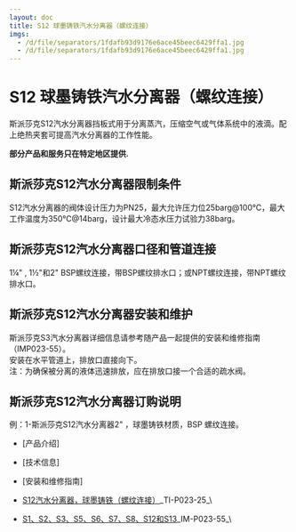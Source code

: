 ```yaml
---
layout: doc
title: S12 球墨铸铁汽水分离器（螺纹连接）
imgs:
  - /d/file/separators/1fdafb93d9176e6ace45beec6429ffa1.jpg
  - /d/file/separators/1fdafb93d9176e6ace45beec6429ffa1.jpg
---
```


# S12 球墨铸铁汽水分离器（螺纹连接）

斯派莎克S12汽水分离器挡板式用于分离蒸汽，压缩空气或气体系统中的液滴。配上绝热夹套可提高汽水分离器的工作性能。

**部分产品和服务只在特定地区提供.**

## 斯派莎克S12汽水分离器限制条件

S12汽水分离器的阀体设计压力为PN25，最大允许压力位25barg@100℃，最大工作温度为350℃@14barg，设计最大冷态水压力试验力38barg。

## 斯派莎克S12汽水分离器口径和管道连接

1¼" , 1½"和2" BSP螺纹连接，带BSP螺纹排水口；或NPT螺纹连接，带NPT螺纹排水口。

## 斯派莎克S12汽水分离器安装和维护

斯派莎克S3汽水分离器详细信息请参考随产品一起提供的安装和维修指南（IMP023-55）。  
安装在水平管道上，排放口直接向下。  
注：为确保被分离的液体迅速排放，应在排放口接一个合适的疏水阀。

## 斯派莎克S12汽水分离器订购说明

例：1-斯派莎克S12汽水分离器2" ，球墨铸铁材质，BSP 螺纹连接。

- [产品介绍]
- [技术信息]
- [安装和维修指南]

- [S12汽水分离器，球墨铸铁（螺纹连接）](/d/pdf/TI-P023-25-S12%20球墨铸铁汽水分离器（螺纹连接）.pdf)\_TI-P023-25\_\

- [S1、S2、S3、S5、S6、S7、S8、S12和S13](/d/pdf/IM-P023-55-S1%E3%80%81S2%E3%80%81S3%E3%80%81S5%E3%80%81S6%E3%80%81S7%E3%80%81S8%E3%80%81S12%E5%92%8CS13%E6%B1%BD%E6%B0%B4%E5%88%86%E7%A6%BB%E5%99%A8.pdf)\_IM-P023-55\_\
